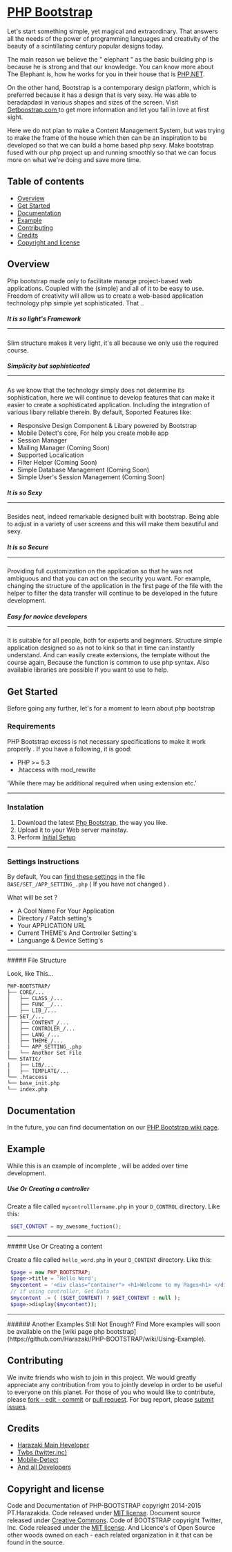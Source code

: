 # [PHP Bootstrap](https://github.com/Harazaki/PHP-BOOTSTRAP#)
Let's start something simple, yet magical and extraordinary. That answers all the needs of the power of programming languages and creativity of the beauty of a scintillating century popular designs today.

The main reason we believe the " elephant " as the basic building php is because he is strong and that our knowledge. You can know more about The Elephant is, how he works for you in their house that is [PHP.NET](http://php.net/).

On the other hand, Bootstrap is a contemporary design platform, which is preferred because it has a design that is very sexy. He was able to beradapdasi in various shapes and sizes of the screen. Visit [ Getboostrap.com ](http://getbootstrap.com/) to get more information and let you fall in love at first sight.

Here we do not plan to make a Content Management System, but was trying to make the frame of the house which then can be an inspiration to be developed so that we can build a home based php sexy. Make bootstrap fused with our php project up and running smoothly so that we can focus more on what we're doing and save more time.

## Table of contents
- [Overview](#overview)
- [Get Started](#get-started)
- [Documentation](#documentation)
- [Example](#example)
- [Contributing](#contributing)
- [Credits](#credits)
- [Copyright and license](#copyright-and-license)

## Overview

Php bootstrap made only to facilitate manage project-based web applications. Coupled with the (simple) and all of it to be easy to use. Freedom of creativity will allow us to create a web-based application technology php simple yet sophisticated. That ..

##### It is so light's Framework<hr/>
Slim structure makes it very light, it's all because we only use the required course.

##### Simplicity but sophisticated <hr/>
As we know that the technology simply does not determine its sophistication, here we will continue to develop features that can make it easier to create a sophisticated application. Including the integration of various libary reliable therein. By default, Soported Features like:

- Responsive Design Component & Libary powered by Bootstrap
- Mobile Detect's core, For help you create mobile app
- Session Manager
- Mailing Manager (Coming Soon)
- Supported Localication
- Filter Helper (Coming Soon)
- Simple Database Management (Coming Soon)
- Simple User's Session Management (Coming Soon)


##### It is so Sexy <hr/>
Besides neat, indeed remarkable designed built with bootstrap. Being able to adjust in a variety of user screens and this will make them beautiful and sexy.

##### It is so Secure <hr/>
Providing full customization on the application so that he was not ambiguous and that you can act on the security you want. For example, changing the structure of the application in the first page of the file with the helper to filter the data transfer will continue to be developed in the future development.

##### Easy for novice developers <hr/>
It is suitable for all people, both for experts and beginners. Structure simple application designed so as not to kink so that in time can instantly understand. And can easily create extensions, the template without the course again, Because the function is common to use php syntax. Also available libraries are possible if you want to use to help.

## Get Started

Before going any further, let's for a moment to learn about php bootstrap

### Requirements
PHP Bootstrap excess is not necessary specifications to make it work properly . If you have a following, it is good:
 - PHP >= 5.3
 - .htaccess with mod_rewrite

'While there may be additional required when using extension etc.'
<hr/>

### Instalation

1. Download the latest [Php Bootstrap](https://github.com/Harazaki/PHP-BOOTSTRAP/archive/master.zip), the way you like.
2. Upload it to your Web server mainstay.
3. Perform [Initial Setup](#settings-instructions)

<hr/>

### Settings Instructions 

By default, You can [find these settings](https://github.com/Harazaki/PHP-BOOTSTRAP/blob/master/SET_/APP_SETTING_.php) in the file `BASE/SET_/APP_SETTING_.php` ( If you have not changed ) .

What will be set ?
- A Cool Name For Your Application
- Directory / Patch setting's
- Your APPLICATION URL
- Current THEME's And Controller Setting's
- Languange & Device Setting's

<hr/>
##### File Structure

Look, like This...

```
PHP-BOOTSTRAP/
├── CORE/...
│   ├── CLASS_/...
│   ├── FUNC__/...
│   ├── LIB_/...
├── SET_/...
│   ├── CONTENT_/...
│   ├── CONTROLER_/...
│   ├── LANG_/...
│   ├── THEME_/...
|   └── APP_SETTING_.php
|   └── Another Set File
└── STATIC/
|   ├── LIB/...
|   ├── TEMPLATE/...
└── .htaccess
└── base_init.php
└── index.php
```

## Documentation

In the future, you can find documentation on our [PHP Bootstrap wiki page](https://github.com/Harazaki/PHP-BOOTSTRAP/wiki).

## Example

While this is an example of incomplete , will be added over time development.

##### Use Or Creating a controller

Create a file called `mycontrolllername.php` in your ` D_CONTROL ` directory. Like this:

```php
 $GET_CONTENT = my_awesome_fuction();
```
<hr/>
##### Use Or Creating a content

Create a file called `hello_word.php` in your `D_CONTENT` directory. Like this:

```php
 $page = new PHP_BOOTSTRAP;
 $page->title = 'Hello Word';
 $mycontent = '<div class="container"> <h1>Welcome to my Pages<h1> </div>';
 // if using controller, Get Data
 $mycontent .= ( ($GET_CONTENT) ? $GET_CONTENT : null );
 $page->display($mycontent));
```
<hr/>
###### Another Examples
Still Not Enough? Find More examples will soon be available on the [wiki page php bootstrap](https://github.com/Harazaki/PHP-BOOTSTRAP/wiki/Using-Example).

## Contributing

We invite friends who wish to join in this project. We would greatly appreciate any contribution from you to jointly develop in order to be useful to everyone on this planet. For those of you who would like to contribute, please [fork - edit - commit](https://github.com/Harazaki/PHP-BOOTSTRAP/fork) or [pull request](https://github.com/Harazaki/PHP-BOOTSTRAP/pulls). For bug report, please [submit issues](https://github.com/Harazaki/PHP-BOOTSTRAP/issues).

## Credits

- [Harazaki Main Heveloper](https://github.com/Harazaki/PHP-BOOTSTRAP/)
- [Twbs (twitter.inc)](https://github.com/twbs/)
- [Mobile-Detect](https://github.com/serbanghita/Mobile-Detect)
- [And all Developers](https://github.com/Harazaki/PHP-BOOTSTRAP/graphs/contributors)

## Copyright and license

Code and Documentation of PHP-BOOTSTRAP copyright 2014-2015 PT.Harazakida. Code released under [MIT license](https://github.com/Harazaki/PHP-BOOTSTRAP/blob/master/LICENSE). Document source released under [Creative Commons](https://github.com/Harazaki/PHP-BOOTSTRAP/blob/master/docs.licence).
Code of BOOTSTRAP copyright Twitter, Inc. Code released under the [MIT license](https://github.com/twbs/bootstrap/blob/master/LICENSE).
And Licence's of Open Source other woods owned on each - each related organization in it that can be found in the source.